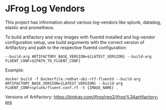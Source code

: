 # JFrog Log Vendors

This project has information about various log-vendors like splunk, datadog, elastic and prometheus. 

To build artifactory and xray images with fluentd installed and log-vendor configuration setup, use build arguments with the correct version of Artifactory and path to the respective fluentd configuration: 

```--build-arg ARTIFACTORY_BASE_VERSION=${LATEST_VERSION} --build-arg FLUENT_CONF=${PATH_TO_FLUENT_CONF}```

Example:
 
```docker build -f Dockerfile.redhat-ubi-rt7-fluentd --build-arg ARTIFACTORY_BASE_VERSION={LATEST_VERSION} --build-arg FLUENT_CONF=splunk/fluent.conf.rt -t {IMAGE_NAME} .```

Versions of Artifactory: 
https://bintray.com/jfrog/reg2/jfrog%3Aartifactory-pro


